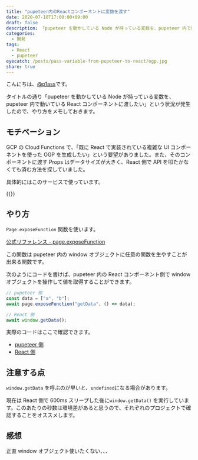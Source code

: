 ```yaml
---
title: "pupeteer内のReactコンポーネントに変数を渡す"
date: 2020-07-18T17:00:00+09:00
draft: false
description: 「pupeteer を動かしている Node が持っている変数を、pupeteer 内で動いている React コンポーネントに渡したい」という状況が発生したので、やり方をメモしておきます。
categories:
  - 開発
tags:
  - React
  - pupeteer
eyecatch: /posts/pass-variable-from-pupeteer-to-react/ogp.jpg
share: true
---
```


こんにちは、[@p1ass](https://twitter.com/p1ass)です。

タイトルの通り「pupeteer を動かしている Node が持っている変数を、pupeteer 内で動いている React コンポーネントに渡したい」という状況が発生したので、やり方をメモしておきます。

<!--more-->

## モチベーション

GCP の Cloud Functions で、「既に React で実装されている複雑な UI コンポーネントを使った OGP を生成したい」という要望がありました。また、そのコンポーネントに渡す Props はデータサイズが大きく、React 側で API を叩たかなくても済む方法を探していました。

具体的にはこのサービスで使っています。

{{<ex-link url="https://midare.p1ass.com">}}

## やり方

`Page.exposeFunction` 関数を使います。

[公式リファレンス - page.exposeFunction](https://pptr.dev/#?product=Puppeteer&version=v5.2.0&show=api-pageexposefunctionname-puppeteerfunction)

この関数は pupeteer 内の window オブジェクトに任意の関数を生やすことが出来る関数です。

次のようにコードを書けば、pupeteer 内の React コンポーネント側で window オブジェクトを操作して値を取得することができます。

```javascript
// pupeteer 側
const data = ["a", "b"];
await page.exposeFunction("getData", () => data);
```

```javascript
// React 側
await window.getData();
```

実際のコードはここで確認できます。

- [pupeteer 側](https://github.com/p1ass/midare/blob/master/ogp_functions/src/index.ts#L26-L29)
- [React 側](https://github.com/p1ass/midare/blob/master/frontend/src/pages/OGPCalendar.tsx#L16-L24)

## 注意する点

`window.getData` を呼ぶのが早いと、`undefined`になる場合があります。

現在は React 側で 600ms スリープした後に`window.getData()` を実行しています。このあたりの秒数は環境差があると思うので、それぞれのプロジェクトで確認することをオススメします。

## 感想

正直 window オブジェクト使いたくない、、、
